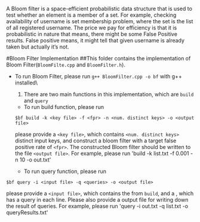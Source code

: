 A Bloom filter is a space-efficient probabilistic data structure that is used to test whether an element is a member of a set.
For example, checking availability of username is set membership problem, where the set is the list of all registered username.
The price we pay for efficiency is that it is probabilistic in nature that means, there might be some False Positive results.
False positive means, it might tell that given username is already taken but actually it’s not.  

#Bloom Filter Implementation
##This folder contains the implementation of Bloom Filter(`BloomFilte.cpp` and `BloomFilter.h`). 
- To run Bloom Filter, please run `g++ BloomFilter.cpp -o bf` with g++ installed\
  1. There are two main functions in this implementation, which are `build` and `query`
  - To run build function, please run  
  ```
  $bf build -k <key file> -f <fpr> -n <num. distinct keys> -o <output file>
  ``` 
  please provide a `<key file>`, which contains `<num. distinct keys>` distinct input keys, 
  and construct a bloom filter with a target false positive rate of `<fpr>`. The constructed Bloom filter should be written to the file `<output file>`.
For example, please run 'build -k list.txt -f 0.001 -n 10 -o out.txt'

  - To run query function, please run  
```
$bf query -i <input file> -q <queries> -o <output file>
```


  please provide a `<input file>`, which contains the <output file> from `build`, and a <queries>, which has a query in each line. 
  Please also provide a output file <output file> for writing down the result of queries.
  For example, please run 'query -i out.txt -q list.txt -o queryResults.txt'
